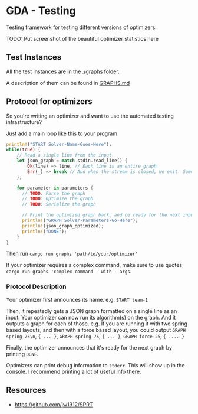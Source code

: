 # GDA - Testing

Testing framework for testing different versions of optimizers.

TODO: Put screenshot of the beautiful optimizer statistics here

## Test Instances

All the test instances are in the [./graphs](./graphs) folder.

A description of them can be found in [GRAPHS.md](./GRAPHS.md)

## Protocol for optimizers

So you're writing an optimizer and want to use the automated testing infrastructure?

Just add a main loop like this to your program
```rs
println!("START Solver-Name-Goes-Here");
while(true) {
    // Read a single line from the input
    let json_graph = match stdin.read_line() {
        Ok(line) => line, // Each line is an entire graph
        Err(_) => break // And when the stream is closed, we exit. Some languages return an empty string when stdin is closed.
    };

    for parameter in parameters {
      // TODO: Parse the graph
      // TODO: Optimize the graph
      // TODO: Serialize the graph

      // Print the optimized graph back, and be ready for the next input
      println!("GRAPH Solver-Parameters-Go-Here");
      println!(json_graph_optimized);
      println!("DONE");
    }
}
```

Then run `cargo run graphs 'path/to/your/optimizer'`

If your optimizer requires a complex command, make sure to use quotes `cargo run graphs 'complex command --with --args`.

### Protocol Description

Your optimizer first announces its name. e.g. `START team-1`

Then, it repeatedly gets a JSON graph formatted on a single line as an input.
Your optimizer can now run its algorithm(s) on the graph. And it outputs a graph for each of those.
e.g. If you are running it with two spring based layouts, and then with a force based layout, you could output
`GRAPH spring-25\n`, `{ ... }`, `GRAPH spring-75`, `{ ... }`, `GRAPH force-25`, `{ .... }`

Finally, the optimizer announces that it's ready for the next graph by printing `DONE`.

Optimizers can print debug information to `stderr`. This will show up in the console.
I recommend printing a lot of useful info there.

## Resources

- https://github.com/jw1912/SPRT



